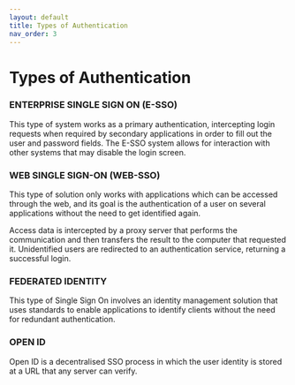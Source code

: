 ```yaml
---
layout: default
title: Types of Authentication
nav_order: 3
---
```


Types of Authentication
===

### ENTERPRISE SINGLE SIGN ON (E-SSO)
This type of system works as a primary authentication, intercepting login requests when required by secondary applications in order to fill out the user and password fields. The E-SSO system allows for interaction with other systems that may disable the login screen.

### WEB SINGLE SIGN-ON (WEB-SSO)
This type of solution only works with applications which can be accessed through the web, and its goal is the authentication of a user on several applications without the need to get identified again.

Access data is intercepted by a proxy server that performs the communication and then transfers the result to the computer that requested it. Unidentified users are redirected to an authentication service, returning a successful login.

### FEDERATED IDENTITY
This type of Single Sign On involves an identity management solution that uses standards to enable applications to identify clients without the need for redundant authentication.

### OPEN ID
Open ID is a decentralised SSO process in which the user identity is stored at a URL that any server can verify.
